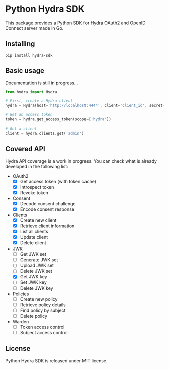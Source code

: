 # Python Hydra SDK

This package provides a Python SDK
for [Hydra](https://github.com/ory/hydra) OAuth2 and OpenID Connect
server made in Go.

## Installing

```
pip install hydra-sdk
```

## Basic usage

Documentation is still in progress...

```python
from hydra import Hydra

# First, create a Hydra client
hydra = Hydra(host='http://localhost:4444', client='client_id', secret='client_secret')

# Get an access token
token = hydra.get_access_token(scope=['hydra'])

# Get a client
client = hydra.clients.get('admin')
```

## Covered API

Hydra API coverage is a work in progress. You can check what is
already developed in the following list:

- OAuth2
  - [x] Get access token (with token cache)
  - [x] Introspect token
  - [x] Revoke token
- Consent
  - [x] Decode consent challenge
  - [x] Encode consent response
- Clients
  - [x] Create new client
  - [x] Retrieve client information
  - [x] List all clients
  - [x] Update client
  - [x] Delete client
- JWK
  - [ ] Get JWK set
  - [ ] Generate JWK set
  - [ ] Upload JWK set
  - [ ] Delete JWK set
  - [x] Get JWK key
  - [ ] Set JWK key
  - [ ] Delete JWK key
- Policies
  - [ ] Create new policy
  - [ ] Retrieve policy details
  - [ ] Find policy by subject
  - [ ] Delete policy
- Warden
  - [ ] Token access control
  - [ ] Subject access control

## License

Python Hydra SDK is released under MIT license.
